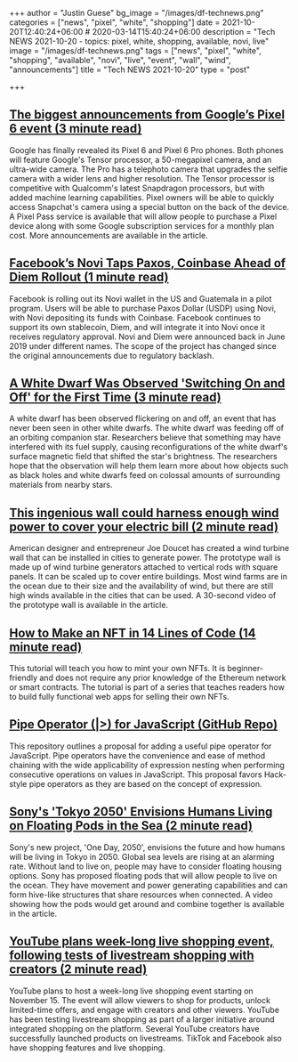 +++
author = "Justin Guese"
bg_image = "/images/df-technews.png"
categories = ["news", "pixel", "white", "shopping"]
date = 2021-10-20T12:40:24+06:00 # 2020-03-14T15:40:24+06:00
description = "Tech NEWS 2021-10-20 - topics: pixel, white, shopping, available, novi, live"
image = "/images/df-technews.png"
tags = ["news", "pixel", "white", "shopping", "available", "novi", "live", "event", "wall", "wind", "announcements"]
title = "Tech NEWS 2021-10-20"
type = "post"

+++

## [The biggest announcements from Google’s Pixel 6 event (3 minute read)](https://www.theverge.com/2021/10/19/22713338/google-pixel-6-event-top-announcements-tensor-processor-snapchat-pass)

Google has finally revealed its Pixel 6 and Pixel 6 Pro phones. Both phones will feature Google's Tensor processor, a 50-megapixel camera, and an ultra-wide camera. The Pro has a telephoto camera that upgrades the selfie camera with a wider lens and higher resolution. The Tensor processor is competitive with Qualcomm's latest Snapdragon processors, but with added machine learning capabilities. Pixel owners will be able to quickly access Snapchat's camera using a special button on the back of the device. A Pixel Pass service is available that will allow people to purchase a Pixel device along with some Google subscription services for a monthly plan cost. More announcements are available in the article.

## [Facebook’s Novi Taps Paxos, Coinbase Ahead of Diem Rollout (1 minute read)](https://www.coindesk.com/business/2021/10/19/facebooks-novi-taps-paxos-coinbase-ahead-of-diem-rollout/)

Facebook is rolling out its Novi wallet in the US and Guatemala in a pilot program. Users will be able to purchase Paxos Dollar (USDP) using Novi, with Novi depositing its funds with Coinbase. Facebook continues to support its own stablecoin, Diem, and will integrate it into Novi once it receives regulatory approval. Novi and Diem were announced back in June 2019 under different names. The scope of the project has changed since the original announcements due to regulatory backlash.

## [A White Dwarf Was Observed 'Switching On and Off' for the First Time (3 minute read)](https://interestingengineering.com/a-white-dwarf-was-observed-switching-on-and-off-for-the-first-time)

A white dwarf has been observed flickering on and off, an event that has never been seen in other white dwarfs. The white dwarf was feeding off of an orbiting companion star. Researchers believe that something may have interfered with its fuel supply, causing reconfigurations of the white dwarf's surface magnetic field that shifted the star's brightness. The researchers hope that the observation will help them learn more about how objects such as black holes and white dwarfs feed on colossal amounts of surrounding materials from nearby stars.

## [This ingenious wall could harness enough wind power to cover your electric bill (2 minute read)](https://www.fastcompany.com/90687369/this-ingenious-wall-could-harness-enough-wind-power-to-cover-your-electric-bill)

American designer and entrepreneur Joe Doucet has created a wind turbine wall that can be installed in cities to generate power. The prototype wall is made up of wind turbine generators attached to vertical rods with square panels. It can be scaled up to cover entire buildings. Most wind farms are in the ocean due to their size and the availability of wind, but there are still high winds available in the cities that can be used. A 30-second video of the prototype wall is available in the article.

## [How to Make an NFT in 14 Lines of Code (14 minute read)](https://www.freecodecamp.org/news/how-to-make-an-nft/)

This tutorial will teach you how to mint your own NFTs. It is beginner-friendly and does not require any prior knowledge of the Ethereum network or smart contracts. The tutorial is part of a series that teaches readers how to build fully functional web apps for selling their own NFTs.

## [Pipe Operator (|>) for JavaScript (GitHub Repo)](https://github.com/tc39/proposal-pipeline-operator)

This repository outlines a proposal for adding a useful pipe operator for JavaScript. Pipe operators have the convenience and ease of method chaining with the wide applicability of expression nesting when performing consecutive operations on values in JavaScript. This proposal favors Hack-style pipe operators as they are based on the concept of expression.

## [Sony's 'Tokyo 2050' Envisions Humans Living on Floating Pods in the Sea (2 minute read)](https://interestingengineering.com/sonys-tokyo-2050-envisions-humans-living-on-floating-pods-in-the-sea)

Sony's new project, 'One Day, 2050', envisions the future and how humans will be living in Tokyo in 2050. Global sea levels are rising at an alarming rate. Without land to live on, people may have to consider floating housing options. Sony has proposed floating pods that will allow people to live on the ocean. They have movement and power generating capabilities and can form hive-like structures that share resources when connected. A video showing how the pods would get around and combine together is available in the article.

## [YouTube plans week-long live shopping event, following tests of livestream shopping with creators (2 minute read)](https://techcrunch.com/2021/10/19/youtube-plans-week-long-live-shopping-event-following-tests-of-livestream-shopping-with-creators//1/0100017c9d2cf174-a78af088-75b8-4399-89bd-d65a0900396a-000000/mnXFoMLUBp4fo7q0o-V9fNInzn97cwYUc6QZmeM9iog=219)

YouTube plans to host a week-long live shopping event starting on November 15. The event will allow viewers to shop for products, unlock limited-time offers, and engage with creators and other viewers. YouTube has been testing livestream shopping as part of a larger initiative around integrated shopping on the platform. Several YouTube creators have successfully launched products on livestreams. TikTok and Facebook also have shopping features and live shopping.

